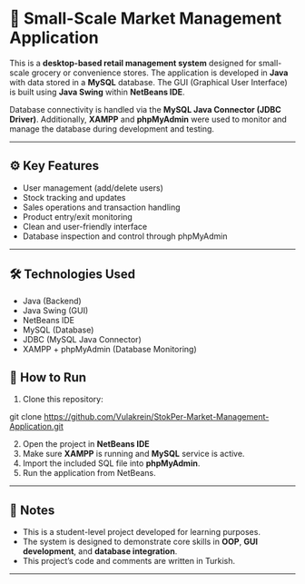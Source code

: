 # 🛒 Small-Scale Market Management Application

This is a **desktop-based retail management system** designed for small-scale grocery or convenience stores. The application is developed in **Java** with data stored in a **MySQL** database. The GUI (Graphical User Interface) is built using **Java Swing** within **NetBeans IDE**.

Database connectivity is handled via the **MySQL Java Connector (JDBC Driver)**. Additionally, **XAMPP** and **phpMyAdmin** were used to monitor and manage the database during development and testing.

---

## ⚙️ Key Features

- User management (add/delete users)  
- Stock tracking and updates  
- Sales operations and transaction handling  
- Product entry/exit monitoring  
- Clean and user-friendly interface  
- Database inspection and control through phpMyAdmin

---

## 🛠️ Technologies Used

- Java (Backend)
- Java Swing (GUI)
- NetBeans IDE
- MySQL (Database)
- JDBC (MySQL Java Connector)
- XAMPP + phpMyAdmin (Database Monitoring)


## 🚀 How to Run

1. Clone this repository:

git clone https://github.com/Vulakrein/StokPer-Market-Management-Application.git

2. Open the project in **NetBeans IDE**
3. Make sure **XAMPP** is running and **MySQL** service is active.
4. Import the included SQL file into **phpMyAdmin**.
5. Run the application from NetBeans.

---

## 📌 Notes

- This is a student-level project developed for learning purposes.  
- The system is designed to demonstrate core skills in **OOP**, **GUI development**, and **database integration**.
- This project’s code and comments are written in Turkish.

---
